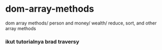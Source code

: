 # dom-array-methods
dom array methods/ person and money/ wealth/ reduce, sort, and other array methods

### ikut tutorialnya brad traversy
